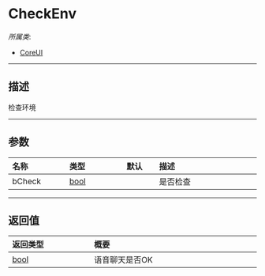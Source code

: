 # CheckEnv

*所属类*:
* [CoreUI](/Api/Classes/Scene/CoreUI.md)
------------------------------------------------------------------------------------------
## 描述

检查环境

------------------------------------------------------------------------------------------
## 参数

|<div style="width:100px">名称</div>|<div style="width:100px">类型</div>|<div style="width:50px">默认</div>|<div style="width:350px">描述</div>|
|:---|:---|:---|:---|
|bCheck|[bool](/Api/DataType/Bool.md)||是否检查|

------------------------------------------------------------------------------------------
## 返回值

|<div style="width:150px">返回类型</div>|<div style="width:520px">概要</div>|
|:---|:---|
|[bool](/Api/DataType/Bool.md)|语音聊天是否OK|
